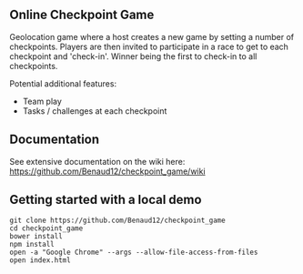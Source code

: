## Online Checkpoint Game

Geolocation game where a host creates a new game by setting a number of checkpoints. Players are then invited to participate in a race to get to each checkpoint and 'check-in'. Winner being the first to check-in to all checkpoints.

Potential additional features:
  - Team play
  - Tasks / challenges at each checkpoint

## Documentation

See extensive documentation on the wiki here: https://github.com/Benaud12/checkpoint_game/wiki

## Getting started with a local demo

```
git clone https://github.com/Benaud12/checkpoint_game
cd checkpoint_game
bower install
npm install
open -a "Google Chrome" --args --allow-file-access-from-files
open index.html
```
